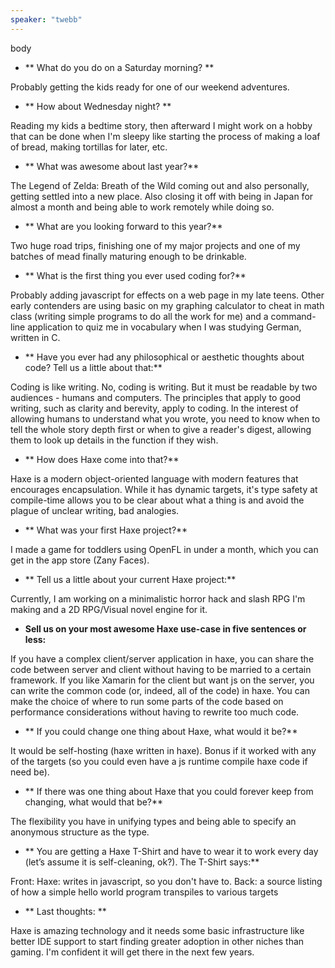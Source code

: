 ```yaml
---
speaker: "twebb"
---
```


body

* ** What do you do on a Saturday morning? **

Probably getting the kids ready for one of our weekend adventures.

* ** How about Wednesday night? **

Reading my kids a bedtime story, then afterward I might work on a hobby that can be done when I'm sleepy like starting the process of making a loaf of bread, making tortillas for later, etc.

* ** What was awesome about last year?**

The Legend of Zelda: Breath of the Wild coming out and also personally, getting settled into a new place. Also closing it off with being in Japan for almost a month and being able to work remotely while doing so.

* ** What are you looking forward to this year?**

Two huge road trips, finishing one of my major projects and one of my batches of mead finally maturing enough to be drinkable.

* ** What is the first thing you ever used coding for?**

Probably adding javascript for effects on a web page in my late teens. Other early contenders are using basic on my graphing calculator to cheat in math class (writing simple programs to do all the work for me) and a command-line application to quiz me in vocabulary when I was studying German, written in C.

* ** Have you ever had any philosophical or aesthetic thoughts about code? Tell us a little about that:**

Coding is like writing. No, coding is writing. But it must be readable by two audiences - humans and computers. The principles that apply to good writing, such as clarity and berevity, apply to coding. In the interest of allowing humans to understand what you wrote, you need to know when to tell the whole story depth first or when to give a reader's digest, allowing them to look up details in the function if they wish.

* ** How does Haxe come into that?**

Haxe is a modern object-oriented language with modern features that encourages encapsulation. While it has dynamic targets, it's type safety at compile-time allows you to be clear about what a thing is and avoid the plague of unclear writing, bad analogies.

* ** What was your first Haxe project?**

I made a game for toddlers using OpenFL in under a month, which you can get in the app store (Zany Faces).

* ** Tell us a little about your current Haxe project:**

Currently, I am working on a minimalistic horror hack and slash RPG I'm making and a 2D RPG/Visual novel engine for it.

* **Sell us on your most awesome Haxe use-case in five sentences or less:**

If you have a complex client/server application in haxe, you can share the code between server and client without having to be married to a certain framework. If you like Xamarin for the client but want js on the server, you can write the common code (or, indeed, all of the code) in haxe. You can make the choice of where to run some parts of the code based on performance considerations without having to rewrite too much code.

* ** If you could change one thing about Haxe, what would it be?**

It would be self-hosting (haxe written in haxe). Bonus if it worked with any of the targets (so you could even have a js runtime compile haxe code if need be).

* ** If there was one thing about Haxe that you could forever keep from changing, what would that be?**

The flexibility you have in unifying types and being able to specify an anonymous structure as the type.

* ** You are getting a Haxe T-Shirt and have to wear it to work every day (let’s assume it is self-cleaning, ok?). The T-Shirt says:**

Front: Haxe: writes in javascript, so you don't have to. Back: a source listing of how a simple hello world program transpiles to various targets

* ** Last thoughts: **

Haxe is amazing technology and it needs some basic infrastructure like better IDE support to start finding greater adoption in other niches than gaming. I'm confident it will get there in the next few years.
